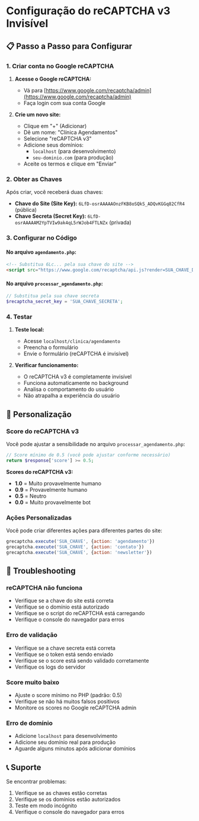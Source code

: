 # Configuração do reCAPTCHA v3 Invisível

## 📋 Passo a Passo para Configurar

### 1. Criar conta no Google reCAPTCHA

1. **Acesse o Google reCAPTCHA:**
   - Vá para [https://www.google.com/recaptcha/admin](https://www.google.com/recaptcha/admin)
   - Faça login com sua conta Google

2. **Crie um novo site:**
   - Clique em "+" (Adicionar)
   - Dê um nome: "Clínica Agendamentos"
   - Selecione "reCAPTCHA v3"
   - Adicione seus domínios:
     - `localhost` (para desenvolvimento)
     - `seu-dominio.com` (para produção)
   - Aceite os termos e clique em "Enviar"

### 2. Obter as Chaves

Após criar, você receberá duas chaves:

- **Chave do Site (Site Key):** `6LfD-osrAAAAAOnzFKB8oSQkS_ADQvKGGq82CfR4` (pública)
- **Chave Secreta (Secret Key):** `6LfD-osrAAAAAM2YpTVIw9ak4qL5rWJob4FTLNZx` (privada)

### 3. Configurar no Código

#### No arquivo `agendamento.php`:
```html
<!-- Substitua 6Lc... pela sua chave do site -->
<script src="https://www.google.com/recaptcha/api.js?render=SUA_CHAVE_DO_SITE"></script>
```

#### No arquivo `processar_agendamento.php`:
```php
// Substitua pela sua chave secreta
$recaptcha_secret_key = 'SUA_CHAVE_SECRETA';
```

### 4. Testar

1. **Teste local:**
   - Acesse `localhost/clinica/agendamento`
   - Preencha o formulário
   - Envie o formulário (reCAPTCHA é invisível)

2. **Verificar funcionamento:**
   - O reCAPTCHA v3 é completamente invisível
   - Funciona automaticamente no background
   - Analisa o comportamento do usuário
   - Não atrapalha a experiência do usuário

## 🔧 Personalização

### Score do reCAPTCHA v3
Você pode ajustar a sensibilidade no arquivo `processar_agendamento.php`:

```php
// Score mínimo de 0.5 (você pode ajustar conforme necessário)
return $response['score'] >= 0.5;
```

**Scores do reCAPTCHA v3:**
- **1.0** = Muito provavelmente humano
- **0.9** = Provavelmente humano
- **0.5** = Neutro
- **0.0** = Muito provavelmente bot

### Ações Personalizadas
Você pode criar diferentes ações para diferentes partes do site:

```javascript
grecaptcha.execute('SUA_CHAVE', {action: 'agendamento'})
grecaptcha.execute('SUA_CHAVE', {action: 'contato'})
grecaptcha.execute('SUA_CHAVE', {action: 'newsletter'})
```

## 🚨 Troubleshooting

### reCAPTCHA não funciona
- Verifique se a chave do site está correta
- Verifique se o domínio está autorizado
- Verifique se o script do reCAPTCHA está carregando
- Verifique o console do navegador para erros

### Erro de validação
- Verifique se a chave secreta está correta
- Verifique se o token está sendo enviado
- Verifique se o score está sendo validado corretamente
- Verifique os logs do servidor

### Score muito baixo
- Ajuste o score mínimo no PHP (padrão: 0.5)
- Verifique se não há muitos falsos positivos
- Monitore os scores no Google reCAPTCHA admin

### Erro de domínio
- Adicione `localhost` para desenvolvimento
- Adicione seu domínio real para produção
- Aguarde alguns minutos após adicionar domínios

## 📞 Suporte

Se encontrar problemas:
1. Verifique se as chaves estão corretas
2. Verifique se os domínios estão autorizados
3. Teste em modo incógnito
4. Verifique o console do navegador para erros 
